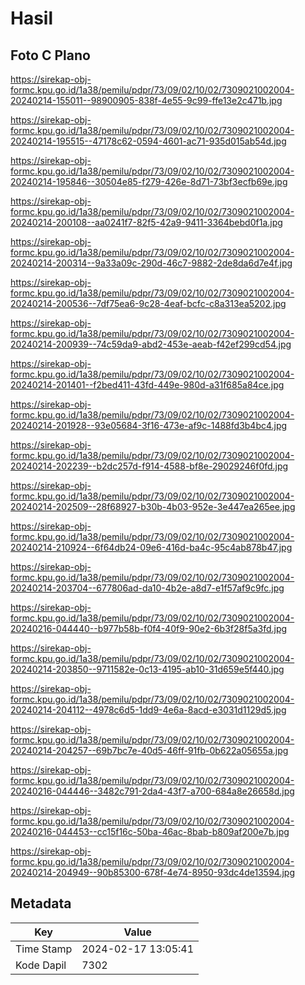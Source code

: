 # Hasil

## Foto C Plano

https://sirekap-obj-formc.kpu.go.id/1a38/pemilu/pdpr/73/09/02/10/02/7309021002004-20240214-155011--98900905-838f-4e55-9c99-ffe13e2c471b.jpg

https://sirekap-obj-formc.kpu.go.id/1a38/pemilu/pdpr/73/09/02/10/02/7309021002004-20240214-195515--47178c62-0594-4601-ac71-935d015ab54d.jpg

https://sirekap-obj-formc.kpu.go.id/1a38/pemilu/pdpr/73/09/02/10/02/7309021002004-20240214-195846--30504e85-f279-426e-8d71-73bf3ecfb69e.jpg

https://sirekap-obj-formc.kpu.go.id/1a38/pemilu/pdpr/73/09/02/10/02/7309021002004-20240214-200108--aa0241f7-82f5-42a9-9411-3364bebd0f1a.jpg

https://sirekap-obj-formc.kpu.go.id/1a38/pemilu/pdpr/73/09/02/10/02/7309021002004-20240214-200314--9a33a09c-290d-46c7-9882-2de8da6d7e4f.jpg

https://sirekap-obj-formc.kpu.go.id/1a38/pemilu/pdpr/73/09/02/10/02/7309021002004-20240214-200536--7df75ea6-9c28-4eaf-bcfc-c8a313ea5202.jpg

https://sirekap-obj-formc.kpu.go.id/1a38/pemilu/pdpr/73/09/02/10/02/7309021002004-20240214-200939--74c59da9-abd2-453e-aeab-f42ef299cd54.jpg

https://sirekap-obj-formc.kpu.go.id/1a38/pemilu/pdpr/73/09/02/10/02/7309021002004-20240214-201401--f2bed411-43fd-449e-980d-a31f685a84ce.jpg

https://sirekap-obj-formc.kpu.go.id/1a38/pemilu/pdpr/73/09/02/10/02/7309021002004-20240214-201928--93e05684-3f16-473e-af9c-1488fd3b4bc4.jpg

https://sirekap-obj-formc.kpu.go.id/1a38/pemilu/pdpr/73/09/02/10/02/7309021002004-20240214-202239--b2dc257d-f914-4588-bf8e-29029246f0fd.jpg

https://sirekap-obj-formc.kpu.go.id/1a38/pemilu/pdpr/73/09/02/10/02/7309021002004-20240214-202509--28f68927-b30b-4b03-952e-3e447ea265ee.jpg

https://sirekap-obj-formc.kpu.go.id/1a38/pemilu/pdpr/73/09/02/10/02/7309021002004-20240214-210924--6f64db24-09e6-416d-ba4c-95c4ab878b47.jpg

https://sirekap-obj-formc.kpu.go.id/1a38/pemilu/pdpr/73/09/02/10/02/7309021002004-20240214-203704--677806ad-da10-4b2e-a8d7-e1f57af9c9fc.jpg

https://sirekap-obj-formc.kpu.go.id/1a38/pemilu/pdpr/73/09/02/10/02/7309021002004-20240216-044440--b977b58b-f0f4-40f9-90e2-6b3f28f5a3fd.jpg

https://sirekap-obj-formc.kpu.go.id/1a38/pemilu/pdpr/73/09/02/10/02/7309021002004-20240214-203850--9711582e-0c13-4195-ab10-31d659e5f440.jpg

https://sirekap-obj-formc.kpu.go.id/1a38/pemilu/pdpr/73/09/02/10/02/7309021002004-20240214-204112--4978c6d5-1dd9-4e6a-8acd-e3031d1129d5.jpg

https://sirekap-obj-formc.kpu.go.id/1a38/pemilu/pdpr/73/09/02/10/02/7309021002004-20240214-204257--69b7bc7e-40d5-46ff-91fb-0b622a05655a.jpg

https://sirekap-obj-formc.kpu.go.id/1a38/pemilu/pdpr/73/09/02/10/02/7309021002004-20240216-044446--3482c791-2da4-43f7-a700-684a8e26658d.jpg

https://sirekap-obj-formc.kpu.go.id/1a38/pemilu/pdpr/73/09/02/10/02/7309021002004-20240216-044453--cc15f16c-50ba-46ac-8bab-b809af200e7b.jpg

https://sirekap-obj-formc.kpu.go.id/1a38/pemilu/pdpr/73/09/02/10/02/7309021002004-20240214-204949--90b85300-678f-4e74-8950-93dc4de13594.jpg


## Metadata

| Key        | Value               |
| ---------- | ------------------- |
| Time Stamp | 2024-02-17 13:05:41 |
| Kode Dapil | 7302                |



